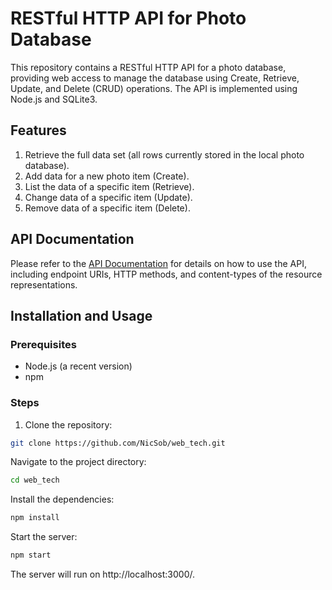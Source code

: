 # RESTful HTTP API for Photo Database

This repository contains a RESTful HTTP API for a photo database, providing web access to manage the database using Create, Retrieve, Update, and Delete (CRUD) operations. The API is implemented using Node.js and SQLite3.

## Features

1. Retrieve the full data set (all rows currently stored in the local photo database).
2. Add data for a new photo item (Create).
3. List the data of a specific item (Retrieve).
4. Change data of a specific item (Update).
5. Remove data of a specific item (Delete).

## API Documentation

Please refer to the [API Documentation](documentation.html) for details on how to use the API, including endpoint URIs, HTTP methods, and content-types of the resource representations.

## Installation and Usage

### Prerequisites

- Node.js (a recent version)
- npm

### Steps

1. Clone the repository:

```bash
git clone https://github.com/NicSob/web_tech.git
```
Navigate to the project directory:
```bash
cd web_tech
```
Install the dependencies:
```bash
npm install
```
Start the server:
```bash
npm start
```
The server will run on http://localhost:3000/.
